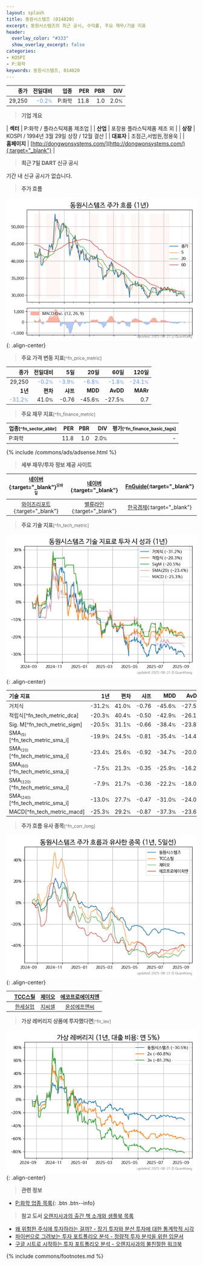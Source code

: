 ```yaml
---
layout: splash
title: 동원시스템즈 (014820)
excerpt: 동원시스템즈의 최근 공시, 수익률, 주요 재무/기술 지표
header:
  overlay_color: "#333"
  show_overlay_excerpt: false
categories:
- KOSPI
- P:화학
keywords: 동원시스템즈, 014820
---
```


| **종가** | **전일대비** | **업종** | **PER** | **PBR** | **DIV** |
| -------: | -----------: | -------: | ------: | ------: | ------: |
| 29,250 | <span style="color: cornflowerblue">-0.2<small>%</small></span> | P:화학 | 11.8 | 1.0 | 2.0<small>%</small> |

<!-- more -->


> **기업 개요**<a id="company"></a>

| <span style="white-space:nowrap;">**섹터**</span> | P:화학 / 플라스틱제품 제조업 |
| <span style="white-space:nowrap;">**산업**</span> | 포장용 플라스틱제품 제조 외 |
| <span style="white-space:nowrap;">**상장**</span> | KOSPI / 1994년 3월 29일 상장 / 12월 결산 |
| <span style="white-space:nowrap;">**대표자**</span> | 조점근,서범원,정용욱 |
| <span style="white-space:nowrap;">**홈페이지**</span> | [http://dongwonsystems.com/](http://dongwonsystems.com/){:target="_blank"} |


> **최근 7일 DART 신규 공시**<a id="dart"></a>

기간 내 신규 공시가 없습니다.


> **주가 흐름**<a id="price"></a>

![014820](/stock/images/014820.png){: .align-center}


> **주요 가격 변동 지표**<small>[^fn_price_metric]</small>

| **종가** | **전일대비** | **5일** | **20일** | **60일** | **120일** |
| -------: | -----------: | ------: | -------: | -------: | --------: |
| 29,250 | <span style="color: cornflowerblue">-0.2<small>%</small></span> | <span style="color: cornflowerblue">-3.9<small>%</small></span> | <span style="color: cornflowerblue">-6.8<small>%</small></span> | <span style="color: cornflowerblue">-1.8<small>%</small></span> | <span style="color: cornflowerblue">-24.1<small>%</small></span> |
| **1년** | **편차** | **샤프** | **MDD** | **AvDD** | **MARr** |
| <span style="color: cornflowerblue">-31.2<small>%</small></span> | 41.0<small>%</small> | -0.76 | -45.6<small>%</small> | -27.5<small>%</small> | 0.7 |


> **주요 재무 지표**<small>[^fn_finance_metric]</small>

| **업종**<small>[^fn_sector_abbr]</small> | **PER** | **PBR** | **DIV** | **평가**<small>[^fn_finance_basic_tags]</small> |
| :--------------------------------------- | ------: | ------: | ------: | ----------------------------------------------: |
| P:화학 | 11.8 | 1.0 | 2.0<small>%</small> | - |



{% include /commons/ads/adsense.html %}

> **세부 재무/투자 정보 제공 사이트**

| [네이버](https://m.stock.naver.com/domestic/stock/014820/finance/summary){:target="_blank"}<sup><small>모바일</small></sup> | [네이버](https://finance.naver.com/item/coinfo.naver?code=014820){:target="_blank"} | [FnGuide](https://comp.fnguide.com/SVO2/ASP/SVD_Invest.asp?gicode=A014820&MenuYn=Y){:target="_blank"} |
| :---: | :---: | :---: |
| [와이즈리포트](https://comp.wisereport.co.kr/company/c1040001.aspx?cmp_cd=014820){:target="_blank"} | [밸류라인](https://www.valueline.co.kr/finance/summary/014820){:target="_blank"} | [한국경제](https://markets.hankyung.com/stock/014820/financial-summary){:target="_blank"} |


> **주요 기술 지표**<small>[^fn_tech_metric]</small>


![014820](/stock/images/014820_tech.png){: .align-center}

| **기술 지표** | **1년** | **편차** | **샤프** | **MDD** | **AvDD** |
| :------------ | ------: | -----------: | -------: | ------: | -------: |
| 거치식 | -31.2<small>%</small> | 41.0<small>%</small> | -0.76 | -45.6<small>%</small> | -27.5<small>%</small> |
| 적립식[^fn_tech_metric_dca] | -20.3<small>%</small> | 40.4<small>%</small> | -0.50 | -42.9<small>%</small> | -26.1<small>%</small> |
| Sig. M[^fn_tech_metric_sigm] | -20.5<small>%</small> | 31.1<small>%</small> | -0.66 | -38.4<small>%</small> | -23.8<small>%</small> |
| SMA<small><sub>(5)</sub></small>[^fn_tech_metric_sma_i] | -19.9<small>%</small> | 24.5<small>%</small> | -0.81 | -35.4<small>%</small> | -14.4<small>%</small> |
| SMA<small><sub>(20)</sub></small>[^fn_tech_metric_sma_i] | -23.4<small>%</small> | 25.6<small>%</small> | -0.92 | -34.7<small>%</small> | -20.0<small>%</small> |
| SMA<small><sub>(60)</sub></small>[^fn_tech_metric_sma_i] | -7.5<small>%</small> | 21.3<small>%</small> | -0.35 | -25.9<small>%</small> | -16.2<small>%</small> |
| SMA<small><sub>(120)</sub></small>[^fn_tech_metric_sma_i] | -7.9<small>%</small> | 21.7<small>%</small> | -0.36 | -22.2<small>%</small> | -18.0<small>%</small> |
| SMA<small><sub>(240)</sub></small>[^fn_tech_metric_sma_i] | -13.0<small>%</small> | 27.7<small>%</small> | -0.47 | -31.0<small>%</small> | -24.0<small>%</small> |
| MACD[^fn_tech_metric_macd] | -25.3<small>%</small> | 29.2<small>%</small> | -0.87 | -37.3<small>%</small> | -23.6<small>%</small> |


> **주가 흐름 유사 종목**<a id="corr"></a><small>[^fn_corr_long]</small>

![014820](/stock/images/014820_corr.png){: .align-center}

|       | [TCC스틸](/002710/) | [제이오](/418550/) | [에코프로에이치엔](/383310/) |
| :---: | :------------------------------------: | :------------------------------------: | :------------------------------------: |
|       | [한세실업](/105630/) | [지씨셀](/144510/) | [윤성에프앤씨](/372170/) |


> **가상 레버리지 상품에 투자했다면**<a id="2x"></a><small>[^fn_lev]</small>

![014820](/stock/images/014820_2x.png){: .align-center}


> **관련 정보**

- [P:화학 업종 목록](/stats/sector/kospi_업종_화학_종목/){: .btn .btn--info}

> **참고 도서** [오렌지사과의 출간 책 소개와 샘플북 목록](https://kongdori.tistory.com/691)

- [왜 위험한 주식에 투자하라는 걸까? - 장기 투자와 분산 투자에 대한 통계학적 시각](https://kongdori.tistory.com/421)
- [파이썬으로 그려보는 투자 포트폴리오 분석  - 정량적 투자 분석을 위한 입문서](https://kongdori.tistory.com/643)
- [구글 시트로 시작하는 투자 포트폴리오 분석 - 오렌지사과의 불친절한 워크북](https://kongdori.tistory.com/449)


{% include commons/footnotes.md %}